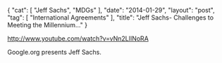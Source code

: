 {
   "cat": [
      "Jeff Sachs",
      "MDGs"
   ],
   "date": "2014-01-29",
   "layout": "post",
   "tag": [
      "International Agreements"
   ],
   "title": "Jeff Sachs- Challenges to Meeting the Millennium..."
}

http://www.youtube.com/watch?v=vNn2LlINoRA  

Google.org presents Jeff Sachs.